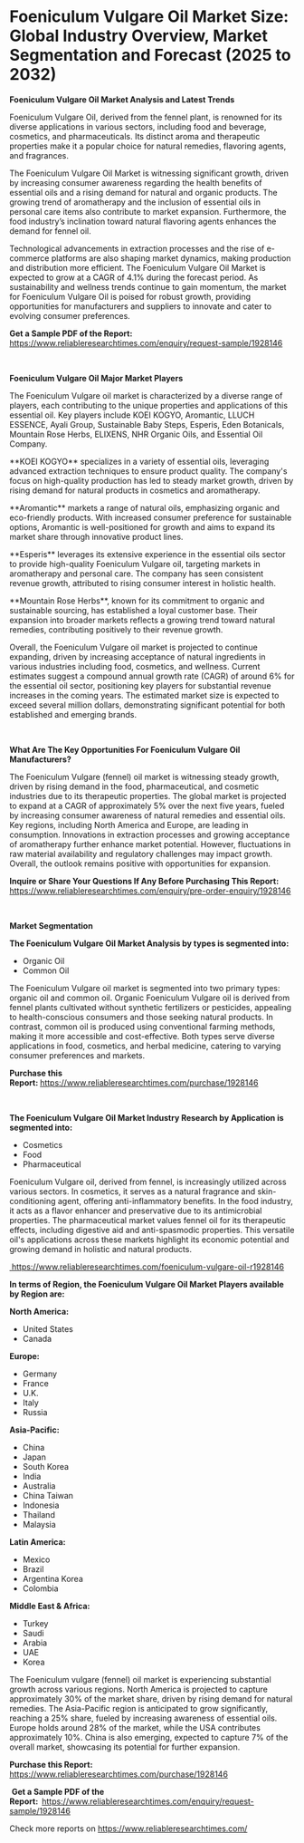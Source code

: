 <p><h1>Foeniculum Vulgare Oil Market Size: Global Industry Overview, Market Segmentation and Forecast (2025 to 2032)</h1></p><p><strong>Foeniculum Vulgare Oil Market Analysis and Latest Trends</strong></p>
<p><p>Foeniculum Vulgare Oil, derived from the fennel plant, is renowned for its diverse applications in various sectors, including food and beverage, cosmetics, and pharmaceuticals. Its distinct aroma and therapeutic properties make it a popular choice for natural remedies, flavoring agents, and fragrances. </p><p>The Foeniculum Vulgare Oil Market is witnessing significant growth, driven by increasing consumer awareness regarding the health benefits of essential oils and a rising demand for natural and organic products. The growing trend of aromatherapy and the inclusion of essential oils in personal care items also contribute to market expansion. Furthermore, the food industry’s inclination toward natural flavoring agents enhances the demand for fennel oil.</p><p>Technological advancements in extraction processes and the rise of e-commerce platforms are also shaping market dynamics, making production and distribution more efficient. The Foeniculum Vulgare Oil Market is expected to grow at a CAGR of 4.1% during the forecast period. As sustainability and wellness trends continue to gain momentum, the market for Foeniculum Vulgare Oil is poised for robust growth, providing opportunities for manufacturers and suppliers to innovate and cater to evolving consumer preferences.</p></p>
<p><strong>Get a Sample PDF of the Report:&nbsp;</strong> <a href="https://www.reliableresearchtimes.com/enquiry/request-sample/1928146?utm_campaign=3219&utm_medium=2&utm_source=Github&utm_content=ia&utm_term=29032025&utm_id=foeniculum-vulgare-oil">https://www.reliableresearchtimes.com/enquiry/request-sample/1928146</a></p>
<p>&nbsp;</p>
<p><strong>Foeniculum Vulgare Oil Major Market Players</strong></p>
<p><p>The Foeniculum Vulgare oil market is characterized by a diverse range of players, each contributing to the unique properties and applications of this essential oil. Key players include KOEI KOGYO, Aromantic, LLUCH ESSENCE, Ayali Group, Sustainable Baby Steps, Esperis, Eden Botanicals, Mountain Rose Herbs, ELIXENS, NHR Organic Oils, and Essential Oil Company.</p><p>**KOEI KOGYO** specializes in a variety of essential oils, leveraging advanced extraction techniques to ensure product quality. The company's focus on high-quality production has led to steady market growth, driven by rising demand for natural products in cosmetics and aromatherapy.</p><p>**Aromantic** markets a range of natural oils, emphasizing organic and eco-friendly products. With increased consumer preference for sustainable options, Aromantic is well-positioned for growth and aims to expand its market share through innovative product lines.</p><p>**Esperis** leverages its extensive experience in the essential oils sector to provide high-quality Foeniculum Vulgare oil, targeting markets in aromatherapy and personal care. The company has seen consistent revenue growth, attributed to rising consumer interest in holistic health.</p><p>**Mountain Rose Herbs**, known for its commitment to organic and sustainable sourcing, has established a loyal customer base. Their expansion into broader markets reflects a growing trend toward natural remedies, contributing positively to their revenue growth.</p><p>Overall, the Foeniculum Vulgare oil market is projected to continue expanding, driven by increasing acceptance of natural ingredients in various industries including food, cosmetics, and wellness. Current estimates suggest a compound annual growth rate (CAGR) of around 6% for the essential oil sector, positioning key players for substantial revenue increases in the coming years. The estimated market size is expected to exceed several million dollars, demonstrating significant potential for both established and emerging brands.</p></p>
<p>&nbsp;</p>
<p><strong>What Are The Key Opportunities For Foeniculum Vulgare Oil Manufacturers?</strong></p>
<p><p>The Foeniculum Vulgare (fennel) oil market is witnessing steady growth, driven by rising demand in the food, pharmaceutical, and cosmetic industries due to its therapeutic properties. The global market is projected to expand at a CAGR of approximately 5% over the next five years, fueled by increasing consumer awareness of natural remedies and essential oils. Key regions, including North America and Europe, are leading in consumption. Innovations in extraction processes and growing acceptance of aromatherapy further enhance market potential. However, fluctuations in raw material availability and regulatory challenges may impact growth. Overall, the outlook remains positive with opportunities for expansion.</p></p>
<p><strong>Inquire or Share Your Questions If Any Before Purchasing This Report:</strong> <a href="https://www.reliableresearchtimes.com/enquiry/pre-order-enquiry/1928146?utm_campaign=3219&utm_medium=2&utm_source=Github&utm_content=ia&utm_term=29032025&utm_id=foeniculum-vulgare-oil">https://www.reliableresearchtimes.com/enquiry/pre-order-enquiry/1928146</a></p>
<p>&nbsp;</p>
<p><strong>Market Segmentation</strong></p>
<p><strong>The Foeniculum Vulgare Oil Market Analysis by types is segmented into:</strong></p>
<p><ul><li>Organic Oil</li><li>Common Oil</li></ul></p>
<p><p>The Foeniculum Vulgare oil market is segmented into two primary types: organic oil and common oil. Organic Foeniculum Vulgare oil is derived from fennel plants cultivated without synthetic fertilizers or pesticides, appealing to health-conscious consumers and those seeking natural products. In contrast, common oil is produced using conventional farming methods, making it more accessible and cost-effective. Both types serve diverse applications in food, cosmetics, and herbal medicine, catering to varying consumer preferences and markets.</p></p>
<p><strong>Purchase this Report:&nbsp;</strong><a href="https://www.reliableresearchtimes.com/purchase/1928146?utm_campaign=3219&utm_medium=2&utm_source=Github&utm_content=ia&utm_term=29032025&utm_id=foeniculum-vulgare-oil">https://www.reliableresearchtimes.com/purchase/1928146</a></p>
<p>&nbsp;</p>
<p><strong>The Foeniculum Vulgare Oil Market Industry Research by Application is segmented into:</strong></p>
<p><ul><li>Cosmetics</li><li>Food</li><li>Pharmaceutical</li></ul></p>
<p><p>Foeniculum Vulgare oil, derived from fennel, is increasingly utilized across various sectors. In cosmetics, it serves as a natural fragrance and skin-conditioning agent, offering anti-inflammatory benefits. In the food industry, it acts as a flavor enhancer and preservative due to its antimicrobial properties. The pharmaceutical market values fennel oil for its therapeutic effects, including digestive aid and anti-spasmodic properties. This versatile oil's applications across these markets highlight its economic potential and growing demand in holistic and natural products.</p></p>
<p><a href="https://www.reliableresearchtimes.com/foeniculum-vulgare-oil-r1928146?utm_campaign=3219&utm_medium=2&utm_source=Github&utm_content=ia&utm_term=29032025&utm_id=foeniculum-vulgare-oil">&nbsp;https://www.reliableresearchtimes.com/foeniculum-vulgare-oil-r1928146</a></p>
<p><strong>In terms of Region, the Foeniculum Vulgare Oil Market Players available by Region are:</strong></p>
<p>
    <p> <strong> North America: </strong>
        <ul>
            <li>United States</li>
            <li>Canada</li>
        </ul>
        </p> 
    <p> <strong> Europe: </strong>
        <ul>
            <li>Germany</li>
            <li>France</li>
            <li>U.K.</li>
            <li>Italy</li>
            <li>Russia</li>
        </ul>
        </p> 
    <p> <strong> Asia-Pacific: </strong>
        <ul>
            <li>China</li>
            <li>Japan</li>
            <li>South Korea</li>
            <li>India</li>
            <li>Australia</li>
            <li>China Taiwan</li>
            <li>Indonesia</li>
            <li>Thailand</li>
            <li>Malaysia</li>
        </ul>
        </p> 
    <p> <strong> Latin America: </strong>
        <ul>
            <li>Mexico</li>
            <li>Brazil</li>
            <li>Argentina Korea</li>
            <li>Colombia</li>
        </ul>
        </p> 
    <p> <strong> Middle East & Africa: </strong>
        <ul>
            <li>Turkey</li>
            <li>Saudi</li>
            <li>Arabia</li>
            <li>UAE</li>
            <li>Korea</li>
        </ul>
    </p>
    </p>
<p><p>The Foeniculum vulgare (fennel) oil market is experiencing substantial growth across various regions. North America is projected to capture approximately 30% of the market share, driven by rising demand for natural remedies. The Asia-Pacific region is anticipated to grow significantly, reaching a 25% share, fueled by increasing awareness of essential oils. Europe holds around 28% of the market, while the USA contributes approximately 10%. China is also emerging, expected to capture 7% of the overall market, showcasing its potential for further expansion.</p></p>
<p><strong>Purchase this Report: </strong><a href="https://www.reliableresearchtimes.com/purchase/1928146?utm_campaign=3219&utm_medium=2&utm_source=Github&utm_content=ia&utm_term=29032025&utm_id=foeniculum-vulgare-oil">https://www.reliableresearchtimes.com/purchase/1928146</a></p>
<p>&nbsp;<strong>Get a Sample PDF of the Report:&nbsp;&nbsp;</strong><a href="https://www.reliableresearchtimes.com/enquiry/request-sample/1928146?utm_campaign=3219&utm_medium=2&utm_source=Github&utm_content=ia&utm_term=29032025&utm_id=foeniculum-vulgare-oil">https://www.reliableresearchtimes.com/enquiry/request-sample/1928146</a></p>
<p><strong></strong></p>
<p>Check more reports on <a href="https://www.reliableresearchtimes.com/?utm_campaign=3219&utm_medium=2&utm_source=Github&utm_content=ia&utm_term=29032025&utm_id=foeniculum-vulgare-oil">https://www.reliableresearchtimes.com/</a></p>